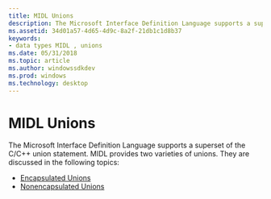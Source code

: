 ```yaml
---
title: MIDL Unions
description: The Microsoft Interface Definition Language supports a superset of the C/C++ union statement.
ms.assetid: 34d01a57-4d65-4d9c-8a2f-21db1c1d8b37
keywords:
- data types MIDL , unions
ms.date: 05/31/2018
ms.topic: article
ms.author: windowssdkdev
ms.prod: windows
ms.technology: desktop
---
```


# MIDL Unions

The Microsoft Interface Definition Language supports a superset of the C/C++ union statement. MIDL provides two varieties of unions. They are discussed in the following topics:

-   [Encapsulated Unions](encapsulated-unions.md)
-   [Nonencapsulated Unions](nonencapsulated-unions.md)

 

 





